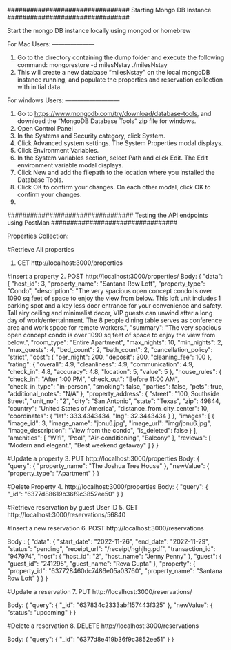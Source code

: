 ################################
Starting Mongo DB Instance
################################

Start the mongo DB instance locally using mongod or homebrew

For Mac Users:
———————

1. Go to the directory containing the dump folder and execute the following command:
		mongorestore -d milesNstay ./milesNstay
2. This will create a new database “milesNstay” on the local mongoDB instance running, and populate the properties and reservation collection with initial data.

For windows Users:
—————————
1.	Go to https://www.mongodb.com/try/download/database-tools, and download the “MongoDB Database Tools” zip file for windows.
2.	Open Control Panel
3.	In the Systems and Security category, click System.
4.	Click Advanced system settings. The System Properties modal displays.
5.	Click Environment Variables.
6.	In the System variables section, select Path and click Edit. The Edit environment variable modal displays.
7.	Click New and add the filepath to the location where you installed the Database Tools.
8.	Click OK to confirm your changes. On each other modal, click OK to confirm your changes.
9.	

#################################
Testing the API endpoints using PostMan
#################################

Properties Collection:

#Retrieve All properties
1.	GET http://localhost:3000/properties

#Insert a property
2. POST http://localhost:3000/properties/
Body:
{
    "data": {
        "host_id": 3,
        "property_name": "Santana Row Loft",
        "property_type": "Condo",
        "description": "The very spacious open concept condo is over 1090 sq feet of space to enjoy the view from below. This loft unit includes 1 parking spot and a key less door entrance for your convenience and safety. Tall airy ceiling and minimalist decor, VIP guests can unwind after a long day of work/entertainment. The 8 people dining table serves as conference area and work space for remote workers.",
        "summary": "The very spacious open concept condo is over 1090 sq feet of space to enjoy the view from below.",
        "room_type": "Entire Apartment",
        "max_nights": 10,
        "min_nights": 2,
        "max_guests": 4,
        "bed_count": 2,
        "bath_count": 2,
        "cancellation_policy": "strict",
        "cost": {
            "per_night": 200,
            "deposit": 300,
            "cleaning_fee": 100
        },
        "rating": {
            "overall": 4.9,
            "cleanliness": 4.9,
            "communication": 4.9,
            "check_in": 4.8,
            "accuracy": 4.8,
            "location": 5,
            "value": 5
        },
        "house_rules": {
            "check_in": "After 1:00 PM",
            "check_out": "Before 11:00 AM",
            "check_in_type": "in-person",
            "smoking": false,
            "parties": false,
            "pets": true,
            "additional_notes": "N/A"
        },
        "property_address": {
            "street": "100, Southside Street",
            "unit_no": "2",
            "city": "San Antonio",
            "state": "Texas",
            "zip": 49844,
            "country": "United States of America",
            "distance_from_city_center": 10,
            "coordinates": {
                "lat": 333.4343434,
                "lng": 32.3443434
            }
        },
        "images": [
            {
                "image_id": 3,
                "image_name": "jbnu6.jpg",
                "image_url": "img/jbnu6.jpg",
                "image_description": "View from the condo",
                "is_deleted": false
            }
        ],
        "amenities": [
            "Wifi",
            "Pool",
            "Air-conditioning",
            "Balcony"
        ],
        "reviews": [
            "Modern and elegant.",
            "Best weekend getaway"
        ]
    }
}









#Update a property
3. PUT http://localhost:3000/properties
Body: 
{
    "query": {
        "property_name": "The Joshua Tree House"
    },
    "newValue": {
        "property_type": "Apartment"
    }
}

#Delete Property
4. http://localhost:3000/properties
Body: 
{
    "query": {
        "_id": "6377d88619b36f9c3852ee50"
    }
}

#Retrieve reservation by guest User ID
5. GET http://localhost:3000/reservations/56840

#Insert a new reservation
6. POST http://localhost:3000/reservations

Body :
{
    "data": {
        "start_date": "2022-11-26",
        "end_date": "2022-11-29",
        "status": "pending",
        "receipt_url": "/receipt/hghjhg.pdf",
        "transaction_id": "947974",
        "host": {
            "host_id": "2",
            "host_name": "Jenny Penny"
        },
        "guest": {
            "guest_id": "241295",
            "guest_name": "Reva Gupta"
        },
        "property": {
            "property_id": "637728460dc7486e05a03760",
            "property_name": "Santana Row Loft"
        }
    }
}




#Update a reservation
7. PUT http://localhost:3000/reservations/

Body:
{
    "query": {
        "_id": "637834c2333abf157443f325"
    },
    "newValue": {
        "status": "upcoming"
    }
}

#Delete a reservation
8. DELETE http://localhost:3000/reservations

Body:
{
    "query": {
        "_id": "6377d8e419b36f9c3852ee51"
    }
}
